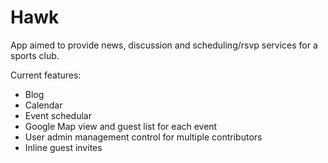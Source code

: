 # Hawk
App aimed to provide news, discussion and scheduling/rsvp services for a sports club.

Current features:
- Blog
- Calendar
- Event schedular
- Google Map view and guest list for each event
- User admin management control for multiple contributors
- Inline guest invites
